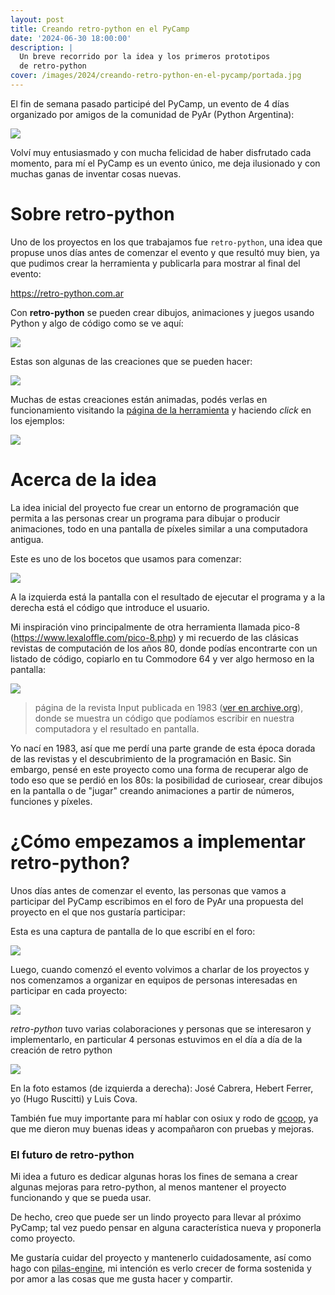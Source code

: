 ```yaml
---
layout: post
title: Creando retro-python en el PyCamp
date: '2024-06-30 18:00:00'
description: |
  Un breve recorrido por la idea y los primeros prototipos
  de retro-python
cover: /images/2024/creando-retro-python-en-el-pycamp/portada.jpg
---
```


El fin de semana pasado participé del PyCamp, un evento de 4 días
organizado por amigos de la comunidad de PyAr (Python Argentina):

![](/images/2024/creando-retro-python-en-el-pycamp/foto-grupal.jpeg)

Volví muy entusiasmado y con mucha felicidad de haber disfrutado cada momento,
para mí el PyCamp es un evento único, me deja ilusionado y con muchas ganas de
inventar cosas nuevas.

# Sobre retro-python

Uno de los proyectos en los que trabajamos fue `retro-python`, una idea que
propuse unos días antes de comenzar el evento y que resultó muy bien, ya que
pudimos crear la herramienta y publicarla para mostrar al final del evento:

https://retro-python.com.ar

Con **retro-python** se pueden crear dibujos, animaciones y juegos usando Python
y algo de código como se ve aquí:

![](/images/2024/creando-retro-python-en-el-pycamp/cielo.png)

Estas son algunas de las creaciones que se pueden hacer:

![](/images/2024/creando-retro-python-en-el-pycamp/creaciones.png)

Muchas de estas creaciones están animadas, podés verlas en funcionamiento
visitando la [página de la herramienta](https://retro-python.com.ar) y haciendo
*click* en los ejemplos:

![](/images/2024/creando-retro-python-en-el-pycamp/ejemplos.png)

# Acerca de la idea

La idea inicial del proyecto fue crear un entorno de programación que permita a
las personas crear un programa para dibujar o producir animaciones, todo en una
pantalla de píxeles similar a una computadora antigua.

Este es uno de los bocetos que usamos para comenzar:

![](/images/2024/creando-retro-python-en-el-pycamp/boceto.png)

A la izquierda está la pantalla con el resultado de ejecutar el programa y a la
derecha está el código que introduce el usuario.

Mi inspiración vino principalmente de otra herramienta llamada pico-8
(https://www.lexaloffle.com/pico-8.php) y mi recuerdo de las clásicas revistas
de computación de los años 80, donde podías encontrarte con un listado de
código, copiarlo en tu Commodore 64 y ver algo hermoso en la pantalla:

![](/images/2024/creando-retro-python-en-el-pycamp/pagina.png)

> página de la revista Input publicada en 1983
> ([ver en archive.org](https://archive.org/details/Input_Vol_1_No_01_1997_Marshall_Cavendish_GB/page/n17/mode/2up)),
> donde se muestra un código que podíamos escribir en nuestra computadora y el
> resultado en pantalla.

Yo nací en 1983, así que me perdí una parte grande de esta época dorada de las
revistas y el descubrimiento de la programación en Basic. Sin embargo, pensé en
este proyecto como una forma de recuperar algo de todo eso que se perdió en los
80s: la posibilidad de curiosear, crear dibujos en la pantalla o de "jugar"
creando animaciones a partir de números, funciones y píxeles.

# ¿Cómo empezamos a implementar retro-python?

Unos días antes de comenzar el evento, las personas que vamos a participar del
PyCamp escribimos en el foro de PyAr una propuesta del proyecto en el que nos
gustaría participar:

Esta es una captura de pantalla de lo que escribí en el foro:

![](/images/2024/creando-retro-python-en-el-pycamp/propuesta-en-el-foro.png)

Luego, cuando comenzó el evento volvimos a charlar de los proyectos y nos
comenzamos a organizar en equipos de personas interesadas en participar en cada
proyecto:

![](/images/2024/creando-retro-python-en-el-pycamp/trabajando.png)

*retro-python* tuvo varias colaboraciones y personas que se interesaron y
implementarlo, en particular 4 personas estuvimos en el día a día de la creación
de retro python

![](/images/2024/creando-retro-python-en-el-pycamp/equipo.jpeg)

En la foto estamos (de izquierda a derecha): José Cabrera, Hebert Ferrer, yo
(Hugo Ruscitti) y Luis Cova.

También fue muy importante para mí hablar con osiux y rodo de
[gcoop](https://gcoop.coop), ya que me dieron muy buenas ideas y acompañaron con
pruebas y mejoras.

### El futuro de retro-python

Mi idea a futuro es dedicar algunas horas los fines de semana a crear algunas
mejoras para retro-python, al menos mantener el proyecto funcionando y que se
pueda usar.

De hecho, creo que puede ser un lindo proyecto para llevar al próximo PyCamp;
tal vez puedo pensar en alguna característica nueva y proponerla como proyecto.

Me gustaría cuidar del proyecto y mantenerlo cuidadosamente, así como hago con
[pilas-engine](https://pilas-engine.com.ar/), mi intención es verlo crecer
de forma sostenida y por amor a las cosas que me gusta hacer y compartir.
